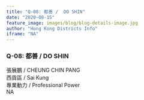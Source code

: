 ```yaml
---
title: "Q-08: 都善 /  DO SHIN"
date: "2020-08-15"
feature_image: images/blog/blog-details-image.jpg
author: "Hong Kong Districts Info"
iframe: "NA"
---
```


### Q-08: 都善 /  DO SHIN  
張展鵬 /  CHEUNG CHIN PANG  
西貢區 / Sai Kung  
專業動力 /  Professional Power  
NA
